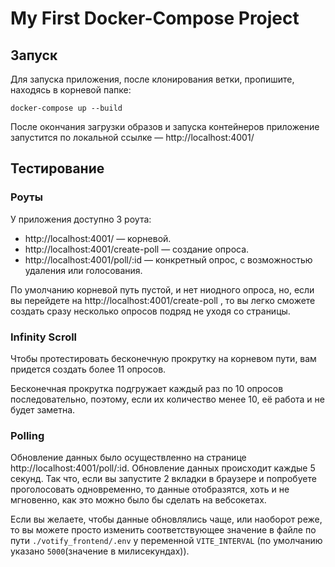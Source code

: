 # My First Docker-Compose Project

## Запуск

Для запуска приложения, после клонирования ветки, пропишите, находясь в корневой папке:

```
docker-compose up --build
```

После окончания загрузки образов и запуска контейнеров приложение запустится по локальной ссылке — http://localhost:4001/

## Тестирование

### Роуты

У приложения доступно 3 роута:

- http://localhost:4001/ — корневой.
- http://localhost:4001/create-poll — создание опроса.
- http://localhost:4001/poll/:id — конкретный опрос, с возможностью удаления или голосования.

По умолчанию корневой путь пустой, и нет ниодного опроса, но, если вы перейдете на http://localhost:4001/create-poll , то вы легко сможете создать сразу несколько опросов подряд не уходя со страницы.

### Infinity Scroll

Чтобы протестировать бесконечную прокрутку на корневом пути, вам придется создать более 11 опросов.

Бесконечная прокрутка подгружает каждый раз по 10 опросов последовательно, поэтому, если их количество менее 10, её работа и не будет заметна.

### Polling

Обновление данных было осуществленно на странице http://localhost:4001/poll/:id. Обновление данных происходит каждые 5 секунд. Так что, если вы запустите 2 вкладки в браузере и попробуете проголосовать одновременно, то данные отобразятся, хоть и не мгновенно, как это можно было бы сделать на вебсокетах.

Если вы желаете, чтобы данные обновлялись чаще, или наоборот реже, то вы можете просто изменить соответствующее значение в файле по пути `./votify_frontend/.env` у переменной `VITE_INTERVAL` (по умолчанию указано `5000`(значение в милисекундах)).
